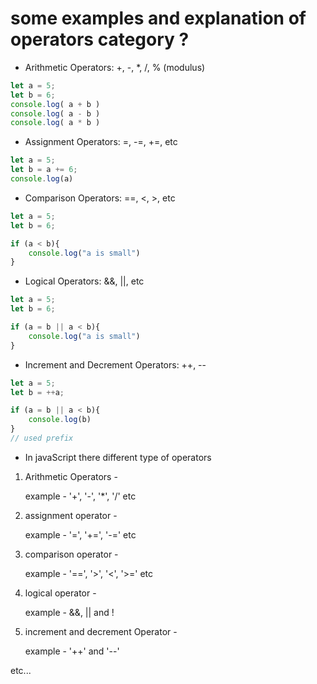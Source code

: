 # some examples and explanation of operators category ?  

- Arithmetic Operators: +, -, *, /, % (modulus)

```javascript example
let a = 5;
let b = 6;
console.log( a + b )
console.log( a - b )
console.log( a * b )
```

- Assignment Operators: =, -=, +=, etc

```javascript example
let a = 5;
let b = a += 6;
console.log(a)
```

- Comparison Operators: ==, <, >, etc

```javascript example
let a = 5;
let b = 6;

if (a < b){
    console.log("a is small")
}
```
- Logical Operators: &&, ||, etc

```javascript example
let a = 5;
let b = 6;

if (a = b || a < b){
    console.log("a is small")
}
```
- Increment and Decrement Operators: ++, --

```javascript example
let a = 5;
let b = ++a;

if (a = b || a < b){
    console.log(b)
}
// used prefix
```





- In javaScript there different type of operators

1) Arithmetic Operators - 

    example - '+', '-', '*', '/' etc

2) assignment operator -

    example - '=', '+=', '-=' etc

3) comparison operator -

    example -  '==', '>', '<', '>=' etc

4) logical operator -

    example - &&, || and !

5) increment and decrement Operator -

    example - '++' and '--' 

etc...